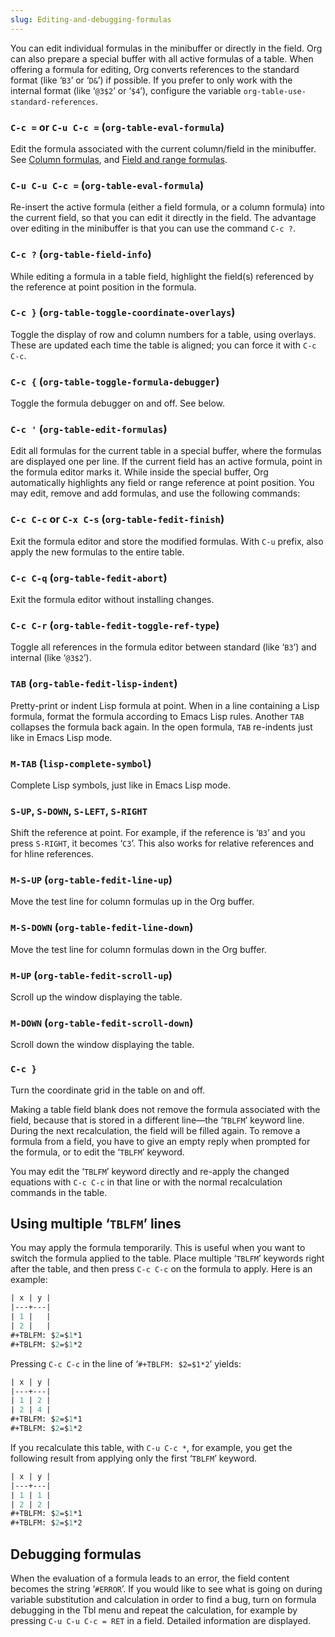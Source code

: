 ```yaml
---
slug: Editing-and-debugging-formulas
---
```


You can edit individual formulas in the minibuffer or directly in the field. Org can also prepare a special buffer with all active formulas of a table. When offering a formula for editing, Org converts references to the standard format (like ‘`B3`’ or ‘`D&`’) if possible. If you prefer to only work with the internal format (like ‘`@3$2`’ or ‘`$4`’), configure the variable `org-table-use-standard-references`.

### `C-c =` or `C-u C-c =` (`org-table-eval-formula`)

Edit the formula associated with the current column/field in the minibuffer. See [Column formulas](/docs/org/Column-formulas), and [Field and range formulas](/docs/org/Field-and-range-formulas).

### `C-u C-u C-c =` (`org-table-eval-formula`)

Re-insert the active formula (either a field formula, or a column formula) into the current field, so that you can edit it directly in the field. The advantage over editing in the minibuffer is that you can use the command `C-c ?`.

### `C-c ?` (`org-table-field-info`)

While editing a formula in a table field, highlight the field(s) referenced by the reference at point position in the formula.

### `C-c }` (`org-table-toggle-coordinate-overlays`)

Toggle the display of row and column numbers for a table, using overlays. These are updated each time the table is aligned; you can force it with `C-c C-c`.

### `C-c {` (`org-table-toggle-formula-debugger`)

Toggle the formula debugger on and off. See below.

### `C-c '` (`org-table-edit-formulas`)

Edit all formulas for the current table in a special buffer, where the formulas are displayed one per line. If the current field has an active formula, point in the formula editor marks it. While inside the special buffer, Org automatically highlights any field or range reference at point position. You may edit, remove and add formulas, and use the following commands:

### `C-c C-c` or `C-x C-s` (`org-table-fedit-finish`)

Exit the formula editor and store the modified formulas. With `C-u` prefix, also apply the new formulas to the entire table.

### `C-c C-q` (`org-table-fedit-abort`)

Exit the formula editor without installing changes.

### `C-c C-r` (`org-table-fedit-toggle-ref-type`)

Toggle all references in the formula editor between standard (like ‘`B3`’) and internal (like ‘`@3$2`’).

### `TAB` (`org-table-fedit-lisp-indent`)

Pretty-print or indent Lisp formula at point. When in a line containing a Lisp formula, format the formula according to Emacs Lisp rules. Another `TAB` collapses the formula back again. In the open formula, `TAB` re-indents just like in Emacs Lisp mode.

### `M-TAB` (`lisp-complete-symbol`)

Complete Lisp symbols, just like in Emacs Lisp mode.

### `S-UP`, `S-DOWN`, `S-LEFT`, `S-RIGHT`

Shift the reference at point. For example, if the reference is ‘`B3`’ and you press `S-RIGHT`, it becomes ‘`C3`’. This also works for relative references and for hline references.

### `M-S-UP` (`org-table-fedit-line-up`)

Move the test line for column formulas up in the Org buffer.

### `M-S-DOWN` (`org-table-fedit-line-down`)

Move the test line for column formulas down in the Org buffer.

### `M-UP` (`org-table-fedit-scroll-up`)

Scroll up the window displaying the table.

### `M-DOWN` (`org-table-fedit-scroll-down`)

Scroll down the window displaying the table.

### `C-c }`

Turn the coordinate grid in the table on and off.

Making a table field blank does not remove the formula associated with the field, because that is stored in a different line—the ‘`TBLFM`’ keyword line. During the next recalculation, the field will be filled again. To remove a formula from a field, you have to give an empty reply when prompted for the formula, or to edit the ‘`TBLFM`’ keyword.

You may edit the ‘`TBLFM`’ keyword directly and re-apply the changed equations with `C-c C-c` in that line or with the normal recalculation commands in the table.

## Using multiple ‘`TBLFM`’ lines

You may apply the formula temporarily. This is useful when you want to switch the formula applied to the table. Place multiple ‘`TBLFM`’ keywords right after the table, and then press `C-c C-c` on the formula to apply. Here is an example:

```lisp
| x | y |
|---+---|
| 1 |   |
| 2 |   |
#+TBLFM: $2=$1*1
#+TBLFM: $2=$1*2
```

Pressing `C-c C-c` in the line of ‘`#+TBLFM: $2=$1*2`’ yields:

```lisp
| x | y |
|---+---|
| 1 | 2 |
| 2 | 4 |
#+TBLFM: $2=$1*1
#+TBLFM: $2=$1*2
```

If you recalculate this table, with `C-u C-c *`, for example, you get the following result from applying only the first ‘`TBLFM`’ keyword.

```lisp
| x | y |
|---+---|
| 1 | 1 |
| 2 | 2 |
#+TBLFM: $2=$1*1
#+TBLFM: $2=$1*2
```

## Debugging formulas

When the evaluation of a formula leads to an error, the field content becomes the string ‘`#ERROR`’. If you would like to see what is going on during variable substitution and calculation in order to find a bug, turn on formula debugging in the Tbl menu and repeat the calculation, for example by pressing `C-u C-u C-c = RET` in a field. Detailed information are displayed.
